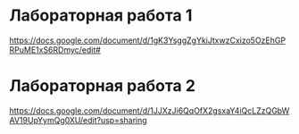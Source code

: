 # Лабораторная работа 1
https://docs.google.com/document/d/1gK3YsggZgYkiJtxwzCxizo5OzEhGPRPuME1xS6RDmyc/edit#
# Лабораторная работа 2
https://docs.google.com/document/d/1JJXzJi6QqOfX2gsxaY4iQcLZzQGbWAV19UpYymQg0XU/edit?usp=sharing
